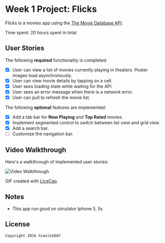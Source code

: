 # Week 1 Project: Flicks

Flicks is a movies app using the [The Movie Database API](http://docs.themoviedb.apiary.io/#).

Time spent: 20 hours spent in total

## User Stories

The following **required** functionality is completed:

- [x] User can view a list of movies currently playing in theaters. Poster images load asynchronously.
- [x] User can view movie details by tapping on a cell.
- [x] User sees loading state while waiting for the API.
- [x] User sees an error message when there is a network error.
- [x] User can pull to refresh the movie list.

The following **optional** features are implemented:

- [x] Add a tab bar for **Now Playing** and **Top Rated** movies.
- [x] Implement segmented control to switch between list view and grid view.
- [x] Add a search bar.
- [ ] Customize the navigation bar.

## Video Walkthrough

Here's a walkthrough of implemented user stories:

![Video Walkthrough](https://github.com/hieule1607/Flicks/blob/master/Flicks.gif)

GIF created with [LiceCap](http://www.cockos.com/licecap/).

## Notes

- This app run good on simulator Iphone 5, 5s

## License

    Copyright 2016 hieule1607
